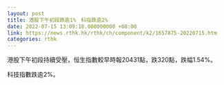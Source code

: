 ```yaml
---
layout: post
title: 港股下午初段跌逾1%　科指跌逾2%
date: 2022-07-15 13:09:18.000000000 +08:00
link: https://news.rthk.hk/rthk/ch/component/k2/1657875-20220715.htm
categories: rthk
---
```


港股下午初段持續受壓，恒生指數較早時報20431點，跌320點，跌幅1.54%。

科技指數跌逾2%。

